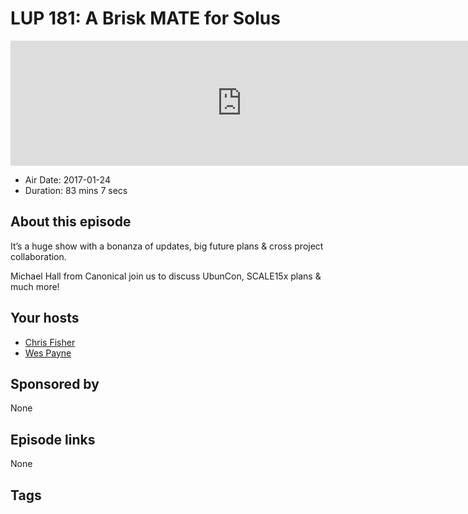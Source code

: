 # LUP 181: A Brisk MATE for Solus

<iframe src="https://player.fireside.fm/v2/RUkczH-V+rLGWsvfw?theme=dark" width="740" height="200" frameborder="0" scrolling="no"></iframe>

* Air Date: 2017-01-24
* Duration: 83 mins 7 secs

## About this episode

It’s a huge show with a bonanza of updates, big future plans & cross project collaboration.

Michael Hall from Canonical join us to discuss UbunCon, SCALE15x plans & much more!

## Your hosts
* [Chris Fisher](https://linuxunplugged.com/hosts/chrislas)
* [Wes Payne](https://linuxunplugged.com/hosts/wes)

## Sponsored by

None



## Episode links

None



## Tags

